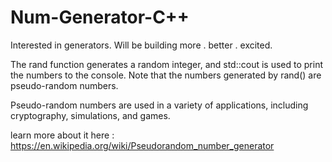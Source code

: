 # Num-Generator-C++
Interested in generators. Will be building more . better . excited.

The rand function generates a random integer, and std::cout is used to print the numbers to the console.
Note that the numbers generated by rand() are pseudo-random numbers.

Pseudo-random numbers are used in a variety of applications, including cryptography, simulations, and games.

learn more about it here : https://en.wikipedia.org/wiki/Pseudorandom_number_generator

